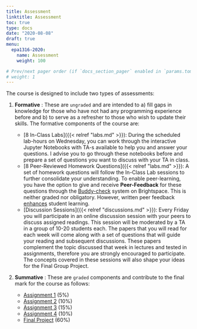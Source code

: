 ```yaml
---
title: Assessment
linktitle: Assessment
toc: true
type: docs
date: "2020-08-08"
draft: true
menu:
  epa1316-2020:
    name: Assessment
    weight: 100

# Prev/next pager order (if `docs_section_pager` enabled in `params.toml`)
# weight: 1
---
```


The course is designed to include two types of assessments:

1. **Formative** : These are `ungraded` and are intended to a) fill gaps in knowledge for those who have not had any programming experience before and b) to serve as a refresher to those who wish to update their skills. The formative components of the course are:

    * [8 In-Class Labs]({{< relref "labs.md" >}}): During the scheduled lab-hours on Wednesday, you can work through the interactive Jupyter Notebooks with TA-s available to help you and answer your questions. I advise you to go through these notebooks before and prepare a set of questions you want to discuss with your TA in class.
    * [8 Peer-Reviewed Homework Questions]({{< relref "labs.md" >}}): A set of homework questions will follow the In-Class Lab sessions to further consolidate your understanding. To enable peer-learning, you have the option to give and receive **Peer-Feedback** for these questions through the [Buddy-check](#buddy_check_url) system on Brightspace. This is neither graded nor obligatory. However, written peer feedback [enhances](https://educationaltechnologyjournal.springeropen.com/articles/10.1186/s41239-016-0017-y) student learning.
    * [Discussion Sessions]({{< relref "discussions.md" >}}): Every Friday you will participate in an online discussion session with your peers to discuss assigned readings. This session will be moderated by a TA in a group of 10-20 students each. The papers that you will read for each week will come along with a set of questions that will guide your reading and subsequent discussions. These papers complement the topic discussed that week in lectures and tested in assignments, therefore you are strongly encouraged to participate. The concepts covered in these sessions will also shape your ideas for the Final Group Project.

2. **Summative** : These are `graded` components and contribute to the final mark for the course as follows:

    * [Assignment 1](#task_01) (5%)
    * [Assignment 2](#task_02) (10%)
    * [Assignment 3](#task_03) (15%)
    * [Assignment 4](#task_04) (10%)
    * [Final Project](#final_proj) (60%)
